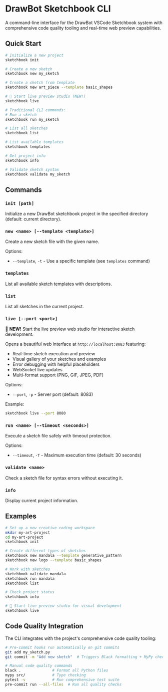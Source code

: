 # DrawBot Sketchbook CLI

A command-line interface for the DrawBot VSCode Sketchbook system with comprehensive code quality tooling and real-time web preview capabilities.

## Quick Start

```bash
# Initialize a new project
sketchbook init

# Create a new sketch
sketchbook new my_sketch

# Create a sketch from template
sketchbook new art_piece --template basic_shapes

# 🎨 Start live preview studio (NEW!)
sketchbook live

# Traditional CLI commands:
# Run a sketch
sketchbook run my_sketch

# List all sketches
sketchbook list

# List available templates
sketchbook templates

# Get project info
sketchbook info

# Validate sketch syntax
sketchbook validate my_sketch
```

## Commands

### `init [path]`

Initialize a new DrawBot sketchbook project in the specified directory (default: current directory).

### `new <name> [--template <template>]`

Create a new sketch file with the given name.

Options:

- `--template`, `-t` - Use a specific template (see `templates` command)

### `templates`

List all available sketch templates with descriptions.

### `list`

List all sketches in the current project.

### `live [--port <port>]`

🎨 **NEW!** Start the live preview web studio for interactive sketch development.

Opens a beautiful web interface at `http://localhost:8083` featuring:
- Real-time sketch execution and preview
- Visual gallery of your sketches and examples
- Error debugging with helpful placeholders
- WebSocket live updates
- Multi-format support (PNG, GIF, JPEG, PDF)

Options:

- `--port`, `-p` - Server port (default: 8083)

Example:
```bash
sketchbook live --port 8080
```

### `run <name> [--timeout <seconds>]`

Execute a sketch file safely with timeout protection.

Options:

- `--timeout`, `-T` - Maximum execution time (default: 30 seconds)

### `validate <name>`

Check a sketch file for syntax errors without executing it.

### `info`

Display current project information.

## Examples

```bash
# Set up a new creative coding workspace
mkdir my-art-project
cd my-art-project
sketchbook init

# Create different types of sketches
sketchbook new mandala --template generative_pattern
sketchbook new logo --template basic_shapes

# Work with sketches
sketchbook validate mandala
sketchbook run mandala
sketchbook list

# Check project status
sketchbook info

# 🎨 Start live preview studio for visual development
sketchbook live
```

## Code Quality Integration

The CLI integrates with the project's comprehensive code quality tooling:

```bash
# Pre-commit hooks run automatically on git commits
git add my_sketch.py
git commit -m "Add new sketch"  # Triggers Black formatting + MyPy checks

# Manual code quality commands
black .              # Format all Python files
mypy src/            # Type checking
pytest -v            # Run comprehensive test suite
pre-commit run --all-files  # Run all quality checks
```
